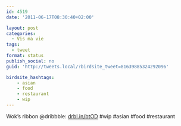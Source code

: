 ```yaml
---
id: 4519
date: '2011-06-17T08:30:40+02:00'

layout: post
categories:
  - Vis ma vie
tags:
  - tweet
format: status
publish_social: no
guid: 'http://tweets.local/?birdsite_tweet=81639885324292096'

birdsite_hashtags:
    - asian
    - food
    - restaurant
    - wip
---
```


Wok’s ribbon @dribbble: [drbl.in/btOD](http://drbl.in/btOD) #wip #asian #food #restaurant